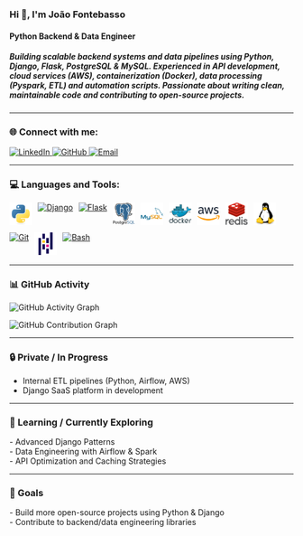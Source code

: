 <h3 align="left">Hi 👋, I'm João Fontebasso</h1>
<h4 align="left">Python Backend & Data Engineer</h3>
<h5 align="left">
Building scalable backend systems and data pipelines using Python, Django, Flask, PostgreSQL & MySQL.
Experienced in API development, cloud services (AWS), containerization (Docker), data processing (Pyspark, ETL) and automation scripts.
Passionate about writing clean, maintainable code and contributing to open-source projects.
</h5>

<hr>

<h3 align="left">🌐 Connect with me:</h3>
<p align="left">
  <a href="https://www.linkedin.com/in/joao-fontebasso" target="_blank">
    <img src="https://img.shields.io/badge/LinkedIn-0077B5?style=for-the-badge&logo=linkedin&logoColor=white" alt="LinkedIn"/>
  </a>
  <a href="https://github.com/Fontebasso-JV" target="_blank">
    <img src="https://img.shields.io/badge/GitHub-181717?style=for-the-badge&logo=github&logoColor=white" alt="GitHub"/>
  </a>
  <a href="mailto:joao.fontebasso@gmail.com" target="_blank">
    <img src="https://img.shields.io/badge/Email-D14836?style=for-the-badge&logo=gmail&logoColor=white" alt="Email"/>
  </a>
</p>

<hr>

<h3 align="left">💻 Languages and Tools:</h3>
<div align="left" style="display: flex; flex-wrap: wrap; gap: 10px;">
  <a href="https://www.python.org" target="_blank"><img src="https://raw.githubusercontent.com/devicons/devicon/master/icons/python/python-original.svg" alt="Python" width="40" height="40"/></a>
  <a href="https://www.djangoproject.com/" target="_blank"><img src="https://cdn.worldvectorlogo.com/logos/django.svg" alt="Django" width="40" height="40"/></a>
  <a href="https://flask.palletsprojects.com/" target="_blank"><img src="https://www.vectorlogo.zone/logos/pocoo_flask/pocoo_flask-icon.svg" alt="Flask" width="40" height="40"/></a>
  <a href="https://www.postgresql.org" target="_blank"><img src="https://raw.githubusercontent.com/devicons/devicon/master/icons/postgresql/postgresql-original-wordmark.svg" alt="PostgreSQL" width="40" height="40"/></a>
  <a href="https://www.mysql.com/" target="_blank"><img src="https://raw.githubusercontent.com/devicons/devicon/master/icons/mysql/mysql-original-wordmark.svg" alt="MySQL" width="40" height="40"/></a>
  <a href="https://www.docker.com/" target="_blank"><img src="https://raw.githubusercontent.com/devicons/devicon/master/icons/docker/docker-original-wordmark.svg" alt="Docker" width="40" height="40"/></a>
  <a href="https://aws.amazon.com" target="_blank"><img src="https://raw.githubusercontent.com/devicons/devicon/master/icons/amazonwebservices/amazonwebservices-original-wordmark.svg" alt="AWS" width="40" height="40"/></a>
  <a href="https://redis.io" target="_blank"><img src="https://raw.githubusercontent.com/devicons/devicon/master/icons/redis/redis-original-wordmark.svg" alt="Redis" width="40" height="40"/></a>
  <a href="https://www.linux.org/" target="_blank"><img src="https://raw.githubusercontent.com/devicons/devicon/master/icons/linux/linux-original.svg" alt="Linux" width="40" height="40"/></a>
  <a href="https://git-scm.com/" target="_blank"><img src="https://www.vectorlogo.zone/logos/git-scm/git-scm-icon.svg" alt="Git" width="40" height="40"/></a>
  <a href="https://pandas.pydata.org/" target="_blank"><img src="https://raw.githubusercontent.com/devicons/devicon/2ae2a900d2f041da66e950e4d48052658d850630/icons/pandas/pandas-original.svg" alt="Pandas" width="40" height="40"/></a>
  <a href="https://www.gnu.org/software/bash/" target="_blank"><img src="https://www.vectorlogo.zone/logos/gnu_bash/gnu_bash-icon.svg" alt="Bash" width="40" height="40"/></a>
</div>

<hr>

<h3 align="left">📊 GitHub Activity</h3>
<img src="https://github-readme-streak-stats.herokuapp.com/?user=Fontebasso-JV&theme=radical" alt="GitHub Activity Graph" />

![GitHub Contribution Graph](https://github.com/Fontebasso-JV.png)

<hr>

<h3 align="left">🔒 Private / In Progress</h3>
<ul>
  <li>Internal ETL pipelines (Python, Airflow, AWS)</li>
  <li>Django SaaS platform in development</li>
</ul>

<hr>

<h3 align="left">📖 Learning / Currently Exploring</h3>
<p>
  - Advanced Django Patterns<br/>
  - Data Engineering with Airflow & Spark<br/>
  - API Optimization and Caching Strategies
</p>

<hr>

<h3 align="left">🎯 Goals</h3>
<p>
  - Build more open-source projects using Python & Django<br/>
  - Contribute to backend/data engineering libraries<br/>
</p>
